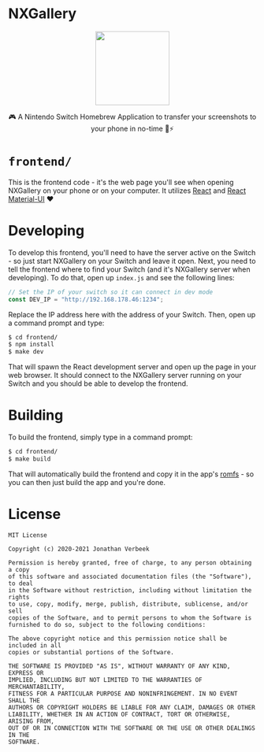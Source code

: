 # NXGallery

<p align="center">
    <img height="150" src="https://i.imgur.com/PVXyrXG.png">
</p>

<p align="center">
    🎮 A Nintendo Switch Homebrew Application to transfer your screenshots to your phone in no-time 📱⚡
</p>

# `frontend/`
This is the frontend code - it's the web page you'll see when opening NXGallery on your phone or on your computer. It utilizes [React](https://reactjs.org/) and [React Material-UI](https://material-ui.com/) ❤️

# Developing
To develop this frontend, you'll need to have the server active on the Switch - so just start NXGallery on your Switch and leave it open. Next, you need to tell the frontend where to find your Switch (and it's NXGallery server when developing). To do that, open up `index.js` and see the following lines:

```js
// Set the IP of your switch so it can connect in dev mode
const DEV_IP = "http://192.168.178.46:1234";
```

Replace the IP address here with the address of your Switch. Then, open up a command prompt and type:

```sh
$ cd frontend/
$ npm install
$ make dev
```

That will spawn the React development server and open up the page in your web browser. It should connect to the NXGallery server running on your Switch and you should be able to develop the frontend.

# Building
To build the frontend, simply type in a command prompt:

```sh
$ cd frontend/
$ make build
```

That will automatically build the frontend and copy it in the app's [romfs](https://github.com/iUltimateLP/NXGallery/tree/master/app/romfs/www) - so you can then just build the app and you're done.

# License
```
MIT License

Copyright (c) 2020-2021 Jonathan Verbeek

Permission is hereby granted, free of charge, to any person obtaining a copy
of this software and associated documentation files (the "Software"), to deal
in the Software without restriction, including without limitation the rights
to use, copy, modify, merge, publish, distribute, sublicense, and/or sell
copies of the Software, and to permit persons to whom the Software is
furnished to do so, subject to the following conditions:

The above copyright notice and this permission notice shall be included in all
copies or substantial portions of the Software.

THE SOFTWARE IS PROVIDED "AS IS", WITHOUT WARRANTY OF ANY KIND, EXPRESS OR
IMPLIED, INCLUDING BUT NOT LIMITED TO THE WARRANTIES OF MERCHANTABILITY,
FITNESS FOR A PARTICULAR PURPOSE AND NONINFRINGEMENT. IN NO EVENT SHALL THE
AUTHORS OR COPYRIGHT HOLDERS BE LIABLE FOR ANY CLAIM, DAMAGES OR OTHER
LIABILITY, WHETHER IN AN ACTION OF CONTRACT, TORT OR OTHERWISE, ARISING FROM,
OUT OF OR IN CONNECTION WITH THE SOFTWARE OR THE USE OR OTHER DEALINGS IN THE
SOFTWARE.
```

